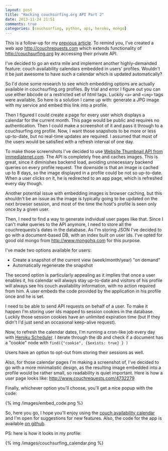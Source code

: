 ```yaml
---
layout: post
title: "Hacking couchsurfing.org API Part 2"
date: 2013-11-24 21:51
comments: true
categories: [couchsurfing, python, api, heroku, mongo]
---
```


This is a follow-up for my [previous article](/blog/2013/11/17/hacking-couchsurfing-dot-org-api/). To remind you, I've created a web app <http://couchrequests.com> which extends functionality of <http://couchsurfing.org> by accessing their private API.

I've decided to go an extra mile and implement another highly-demanded feature: couch availability calendars embedded in users' profiles. Wouldn't it be just awesome to have such a calendar which is updated automatically?

So I'd done some research to see which embedding options are actually available in couchsurfing.org profiles. By trial and error I figure out you can use either bbcode or a restricted set of html tags. Luckily ```<a>``` and ```<img>``` tags were available. So here is a solution I came up with: generate a JPG image with my service and embed this link into a profile.

Then I figured I could create a page for every user which displays a calendar for the current month. This page would be public and requires no authentication. Then I could make a screenshot of it and pass it through to a couchsurfing.org profile. Now, I want those snapshots to be more or less up-to-date, but no real-time updates are required. I assumed that most of the users would be satisfied with a refresh interval of one day.

To make those screenshots I've decided to use [Website Thumbnail API from immediatenet.com](http://immediatenet.com/thumbnail_api.html). The API is completely free and caches images. This is great, since it diminishes backend load, avoiding unnecessary backend queries on every profile request. The downside is that an image is cached up to 8 days, so the image displayed in a profile could be not so up-to-date. When a user clicks on it, he is redirected to an app page, which is refreshed every day though.

Another potential issue with embedding images is browser caching, but this shouldn't be an issue as the image is typically going to be updated on the next browser session, and most of the time the host's profile is seen only once by a given user.

Then, I need to find a way to generate individual user pages like that. Since I can't make queries to the API anymore, I need to store all the couchrequests's dates in the database. As I'm storing JSON I've decided to go with a document-based DB, with an index built on user ids. I've opted for good old mongo from <http://www.mongohq.com> for this purpose.

I've made two options available for users:

* Create a snapshot of the current view (week/month/year) "on demand"
* Automatically regenerate the snapshot

The second option is particularly appealing as it implies that once a user enables it, his calendar will always stay up-to-date and visitors of his profile will always see his couch availability information, with no action required from him. A user embeds the code provided by the application in his profile once and he is set.

I need to be able to send API requests on behalf of a user. To make it happen I'm storing user ids mapped to session cookies in the database. Luckily those session cookies have an unlimited expiration time (but If they didn't I'd just send an occasional keep-alive request).

Now, to refresh the calendar dates, I'm running a cron-like job every day with [Heroku Scheduler](https://devcenter.heroku.com/articles/scheduler). I iterate through the db and check if a document has a "cookie" node  with `find({"cookie", {$exists: true} } )`

Users have an option to opt-out from storing their sessions as well.

Also, for those calendar pages I'm making a screenshot of, I've decided to go with a more minimalistic design, as the resulting image embedded into a profile would be rather small, so readability is quiet important. Here is how a user page looks like: <http://www.couchrequests.com/4732279>

Finally, whichever option you'll choose, you'll get a nice popup with the code:

{% img /images/embed_code.png %}

So, here you go, I hope you'll enjoy using the [couch availability calendar](http://couchrequests.com) and I'm open for suggestions for new features. Also, the code for the app is available [on github](https://github.com/nderkach/couchsurfing-calendar).

PS: here is how it looks in my profile:

{% img /images/couchsurfing_calendar.png %}